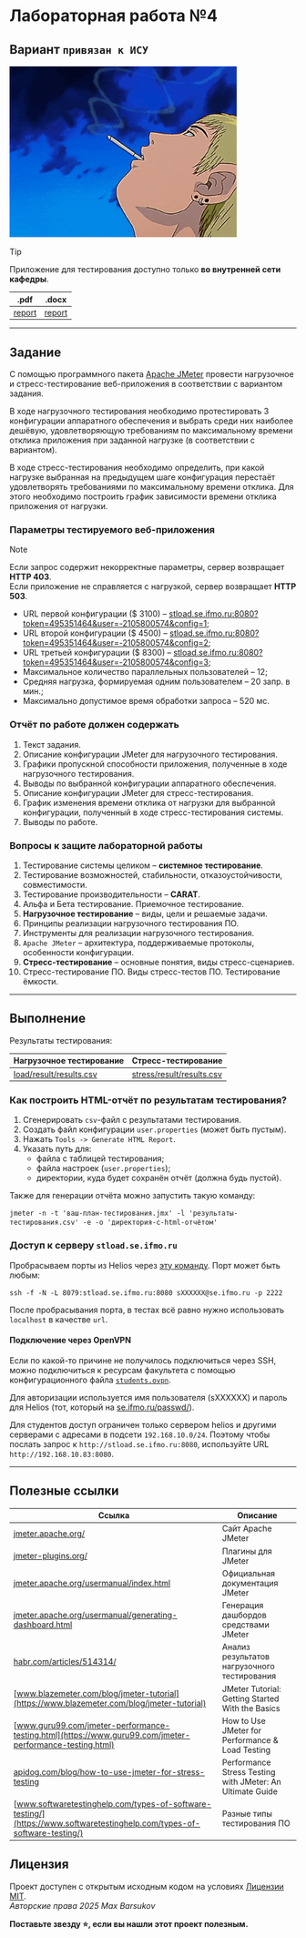 # Лабораторная работа №4

## Вариант `привязан к ИСУ`

<img alt="GTO" src="https://github.com/maxbarsukov/itmo/blob/master/.docs/gto.gif" height="300">

> [!TIP]
> Приложение для тестирования доступно только **во внутренней сети кафедры**.

|.pdf|.docx|
|-|-|
| [report](./docs/report.pdf) | [report](./docs/report.docx) |

---

## Задание

С помощью программного пакета [Apache JMeter](http://jmeter.apache.org/) провести нагрузочное и стресс-тестирование веб-приложения в соответствии с вариантом задания.

В ходе нагрузочного тестирования необходимо протестировать 3 конфигурации аппаратного обеспечения и выбрать среди них наиболее дешёвую, удовлетворяющую требованиям по максимальному времени отклика приложения при заданной нагрузке (в соответствии с вариантом).

В ходе стресс-тестирования необходимо определить, при какой нагрузке выбранная на предыдущем шаге конфигурация перестаёт удовлетворять требованиями по максимальному времени отклика. Для этого необходимо построить график зависимости времени отклика приложения от нагрузки.

### Параметры тестируемого веб-приложения

> [!NOTE]
> Если запрос содержит некорректные параметры, сервер возвращает **HTTP 403**. \
> Если приложение не справляется с нагрузкой, сервер возвращает **HTTP 503**.

- URL первой конфигурации ($ 3100) – [stload.se.ifmo.ru:8080?token=495351464&user=-2105800574&config=1](http://stload.se.ifmo.ru:8080?token=495351464&user=-2105800574&config=1);
- URL второй конфигурации ($ 4500) – [stload.se.ifmo.ru:8080?token=495351464&user=-2105800574&config=2](http://stload.se.ifmo.ru:8080?token=495351464&user=-2105800574&config=2);
- URL третьей конфигурации ($ 8300) – [stload.se.ifmo.ru:8080?token=495351464&user=-2105800574&config=3](http://stload.se.ifmo.ru:8080?token=495351464&user=-2105800574&config=3);
- Максимальное количество параллельных пользователей – 12;
- Средняя нагрузка, формируемая одним пользователем – 20 запр. в мин.;
- Максимально допустимое время обработки запроса – 520 мс.

### Отчёт по работе должен содержать

1. Текст задания.
2. Описание конфигурации JMeter для нагрузочного тестирования.
3. Графики пропускной способности приложения, полученные в ходе нагрузочного тестирования.
4. Выводы по выбранной конфигурации аппаратного обеспечения.
5. Описание конфигурации JMeter для стресс-тестирования.
6. График изменения времени отклика от нагрузки для выбранной конфигурации, полученный в ходе стресс-тестирования системы.
7. Выводы по работе.

### Вопросы к защите лабораторной работы

1. Тестирование системы целиком – **системное тестирование**.
2. Тестирование возможностей, стабильности, отказоустойчивости, совместимости.
3. Тестирование производительности – **CARAT**.
4. Альфа и Бета тестирование. Приемочное тестирование.
5. **Нагрузочное тестирование** – виды, цели и решаемые задачи.
6. Принципы реализации нагрузочного тестирования ПО.
7. Инструменты для реализации нагрузочного тестирования.
8. `Apache JMeter` – архитектура, поддерживаемые протоколы, особенности конфигурации.
9. **Стресс-тестирование** – основные понятия, виды стресс-сценариев.
10. Стресс-тестирование ПО. Виды стресс-тестов ПО. Тестирование ёмкости.

---

## Выполнение

Результаты тестирования:

| Нагрузочное тестирование | Стресс-тестирование |
|---|---|
| [load/result/results.csv](./load/result/results.csv) | [stress/result/results.csv](./stress/result/results.csv) |

### Как построить HTML-отчёт по результатам тестирования?

1. Сгенерировать `csv`-файл с результатами тестирования.
2. Создать файл конфигурации `user.properties` (может быть пустым).
3. Нажать `Tools -> Generate HTML Report`.
4. Указать путь для:
    - файла с таблицей тестирования;
    - файла настроек (`user.properties`);
    - директории, куда будет сохранён отчёт (должна будь пустой).

Также для генерации отчёта можно запустить такую команду:

    jmeter -n -t 'ваш-план-тестирования.jmx' -l 'результаты-тестирования.csv' -e -o 'директория-с-html-отчётом'

### Доступ к серверу `stload.se.ifmo.ru`

Пробрасываем порты из Helios через [эту команду](./bin/helios-port-forward). Порт может быть любым:

    ssh -f -N -L 8079:stload.se.ifmo.ru:8080 sXXXXXX@se.ifmo.ru -p 2222

После пробрасывания порта, в тестах всё равно нужно использовать `localhost` в качестве `url`.

#### Подключение через OpenVPN

Если по какой-то причине не получилось подключиться через SSH, можно подключиться к ресурсам факультета с помощью конфигурационного файла [`students.ovpn`](./other/students.ovpn).

Для авторизации используется имя пользователя (sXXXXXX) и пароль для Helios (тот, который на [se.ifmo.ru/passwd/](https://se.ifmo.ru/passwd/)).

Для студентов доступ ограничен только сервером helios и другими серверами с адресами в подсети `192.168.10.0/24`.
Поэтому чтобы послать запрос к `http://stload.se.ifmo.ru:8080`, используйте URL `http://192.168.10.83:8080`.

---

## Полезные ссылки

| Ссылка | Описание |
|---|---|
| [jmeter.apache.org/](https://jmeter.apache.org/) | Сайт Apache JMeter |
| [jmeter-plugins.org/](https://jmeter-plugins.org/) | Плагины для JMeter |
| [jmeter.apache.org/usermanual/index.html](https://jmeter.apache.org/usermanual/index.html) | Официальная документация JMeter |
| [jmeter.apache.org/usermanual/generating-dashboard.html](https://jmeter.apache.org/usermanual/generating-dashboard.html) | Генерация дашбордов средствами JMeter |
| [habr.com/articles/514314/](https://habr.com/ru/companies/tbank/articles/514314/) | Анализ результатов нагрузочного тестирования |
| [www.blazemeter.com/blog/jmeter-tutorial](https://www.blazemeter.com/blog/jmeter-tutorial) | JMeter Tutorial: Getting Started With the Basics |
| [www.guru99.com/jmeter-performance-testing.html](https://www.guru99.com/jmeter-performance-testing.html) | How to Use JMeter for Performance & Load Testing |
| [apidog.com/blog/how-to-use-jmeter-for-stress-testing](https://apidog.com/blog/how-to-use-jmeter-for-stress-testing/) | Performance Stress Testing with JMeter: An Ultimate Guide |
| [www.softwaretestinghelp.com/types-of-software-testing/](https://www.softwaretestinghelp.com/types-of-software-testing/) | Разные типы тестирования ПО |

## Лицензия <a name="license"></a>

Проект доступен с открытым исходным кодом на условиях [Лицензии MIT](https://opensource.org/licenses/MIT). \
*Авторские права 2025 Max Barsukov*

**Поставьте звезду :star:, если вы нашли этот проект полезным.**
